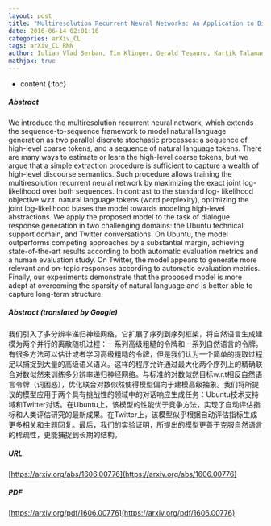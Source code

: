 ```yaml
---
layout: post
title: "Multiresolution Recurrent Neural Networks: An Application to Dialogue Response Generation"
date: 2016-06-14 02:01:16
categories: arXiv_CL
tags: arXiv_CL RNN
author: Iulian Vlad Serban, Tim Klinger, Gerald Tesauro, Kartik Talamadupula, Bowen Zhou, Yoshua Bengio, Aaron Courville
mathjax: true
---
```


* content
{:toc}

##### Abstract
We introduce the multiresolution recurrent neural network, which extends the sequence-to-sequence framework to model natural language generation as two parallel discrete stochastic processes: a sequence of high-level coarse tokens, and a sequence of natural language tokens. There are many ways to estimate or learn the high-level coarse tokens, but we argue that a simple extraction procedure is sufficient to capture a wealth of high-level discourse semantics. Such procedure allows training the multiresolution recurrent neural network by maximizing the exact joint log-likelihood over both sequences. In contrast to the standard log- likelihood objective w.r.t. natural language tokens (word perplexity), optimizing the joint log-likelihood biases the model towards modeling high-level abstractions. We apply the proposed model to the task of dialogue response generation in two challenging domains: the Ubuntu technical support domain, and Twitter conversations. On Ubuntu, the model outperforms competing approaches by a substantial margin, achieving state-of-the-art results according to both automatic evaluation metrics and a human evaluation study. On Twitter, the model appears to generate more relevant and on-topic responses according to automatic evaluation metrics. Finally, our experiments demonstrate that the proposed model is more adept at overcoming the sparsity of natural language and is better able to capture long-term structure.

##### Abstract (translated by Google)
我们引入了多分辨率递归神经网络，它扩展了序列到序列框架，将自然语言生成建模为两个并行的离散随机过程：一系列高级粗糙的令牌和一系列自然语言的令牌。有很多方法可以估计或者学习高级粗糙的令牌，但是我们认为一个简单的提取过程足以捕捉到大量的高级语义语义。这样的程序允许通过最大化两个序列上的精确联合对数似然来训练多分辨率递归神经网络。与标准的对数似然目标w.r.t相反自然语言令牌（词困惑），优化联合对数似然使得模型偏向于建模高级抽象。我们将所提议的模型应用于两个具有挑战性的领域中的对话响应生成任务：Ubuntu技术支持域和Twitter对话。在Ubuntu上，该模型的性能优于竞争方法，实现了自动评估指标和人类评估研究的最新成果。在Twitter上，该模型似乎根据自动评估指标生成更多相关和主题回复。最后，我们的实验证明，所提出的模型更善于克服自然语言的稀疏性，更能捕捉到长期的结构。

##### URL
[https://arxiv.org/abs/1606.00776](https://arxiv.org/abs/1606.00776)

##### PDF
[https://arxiv.org/pdf/1606.00776](https://arxiv.org/pdf/1606.00776)

